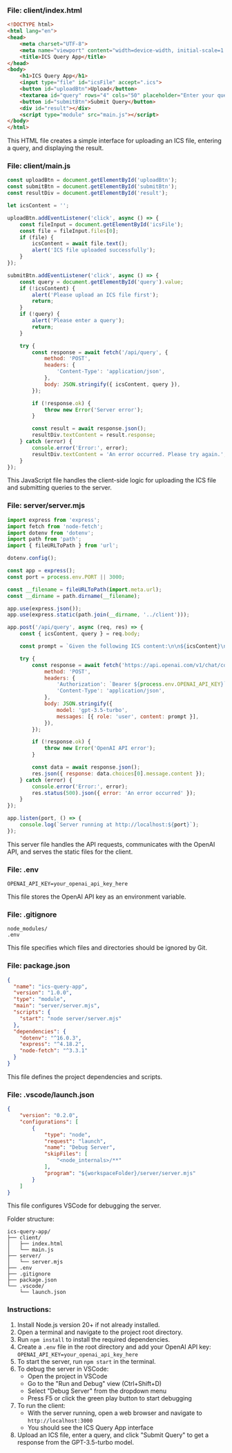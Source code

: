 ### File: client/index.html
```html
<!DOCTYPE html>
<html lang="en">
<head>
    <meta charset="UTF-8">
    <meta name="viewport" content="width=device-width, initial-scale=1.0">
    <title>ICS Query App</title>
</head>
<body>
    <h1>ICS Query App</h1>
    <input type="file" id="icsFile" accept=".ics">
    <button id="uploadBtn">Upload</button>
    <textarea id="query" rows="4" cols="50" placeholder="Enter your query here"></textarea>
    <button id="submitBtn">Submit Query</button>
    <div id="result"></div>
    <script type="module" src="main.js"></script>
</body>
</html>
```
This HTML file creates a simple interface for uploading an ICS file, entering a query, and displaying the result.

### File: client/main.js
```javascript
const uploadBtn = document.getElementById('uploadBtn');
const submitBtn = document.getElementById('submitBtn');
const resultDiv = document.getElementById('result');

let icsContent = '';

uploadBtn.addEventListener('click', async () => {
    const fileInput = document.getElementById('icsFile');
    const file = fileInput.files[0];
    if (file) {
        icsContent = await file.text();
        alert('ICS file uploaded successfully');
    }
});

submitBtn.addEventListener('click', async () => {
    const query = document.getElementById('query').value;
    if (!icsContent) {
        alert('Please upload an ICS file first');
        return;
    }
    if (!query) {
        alert('Please enter a query');
        return;
    }

    try {
        const response = await fetch('/api/query', {
            method: 'POST',
            headers: {
                'Content-Type': 'application/json',
            },
            body: JSON.stringify({ icsContent, query }),
        });

        if (!response.ok) {
            throw new Error('Server error');
        }

        const result = await response.json();
        resultDiv.textContent = result.response;
    } catch (error) {
        console.error('Error:', error);
        resultDiv.textContent = 'An error occurred. Please try again.';
    }
});
```
This JavaScript file handles the client-side logic for uploading the ICS file and submitting queries to the server.

### File: server/server.mjs
```javascript
import express from 'express';
import fetch from 'node-fetch';
import dotenv from 'dotenv';
import path from 'path';
import { fileURLToPath } from 'url';

dotenv.config();

const app = express();
const port = process.env.PORT || 3000;

const __filename = fileURLToPath(import.meta.url);
const __dirname = path.dirname(__filename);

app.use(express.json());
app.use(express.static(path.join(__dirname, '../client')));

app.post('/api/query', async (req, res) => {
    const { icsContent, query } = req.body;

    const prompt = `Given the following ICS content:\n\n${icsContent}\n\nAnswer the following query: ${query}`;

    try {
        const response = await fetch('https://api.openai.com/v1/chat/completions', {
            method: 'POST',
            headers: {
                'Authorization': `Bearer ${process.env.OPENAI_API_KEY}`,
                'Content-Type': 'application/json',
            },
            body: JSON.stringify({
                model: 'gpt-3.5-turbo',
                messages: [{ role: 'user', content: prompt }],
            }),
        });

        if (!response.ok) {
            throw new Error('OpenAI API error');
        }

        const data = await response.json();
        res.json({ response: data.choices[0].message.content });
    } catch (error) {
        console.error('Error:', error);
        res.status(500).json({ error: 'An error occurred' });
    }
});

app.listen(port, () => {
    console.log(`Server running at http://localhost:${port}`);
});
```
This server file handles the API requests, communicates with the OpenAI API, and serves the static files for the client.

### File: .env
```
OPENAI_API_KEY=your_openai_api_key_here
```
This file stores the OpenAI API key as an environment variable.

### File: .gitignore
```
node_modules/
.env
```
This file specifies which files and directories should be ignored by Git.

### File: package.json
```json
{
  "name": "ics-query-app",
  "version": "1.0.0",
  "type": "module",
  "main": "server/server.mjs",
  "scripts": {
    "start": "node server/server.mjs"
  },
  "dependencies": {
    "dotenv": "^16.0.3",
    "express": "^4.18.2",
    "node-fetch": "^3.3.1"
  }
}
```
This file defines the project dependencies and scripts.

### File: .vscode/launch.json
```json
{
    "version": "0.2.0",
    "configurations": [
        {
            "type": "node",
            "request": "launch",
            "name": "Debug Server",
            "skipFiles": [
                "<node_internals>/**"
            ],
            "program": "${workspaceFolder}/server/server.mjs"
        }
    ]
}
```
This file configures VSCode for debugging the server.

Folder structure:
```
ics-query-app/
├── client/
│   ├── index.html
│   └── main.js
├── server/
│   └── server.mjs
├── .env
├── .gitignore
├── package.json
└── .vscode/
    └── launch.json
```

### Instructions:
1. Install Node.js version 20+ if not already installed.
2. Open a terminal and navigate to the project root directory.
3. Run `npm install` to install the required dependencies.
4. Create a `.env` file in the root directory and add your OpenAI API key: `OPENAI_API_KEY=your_openai_api_key_here`
5. To start the server, run `npm start` in the terminal.
6. To debug the server in VSCode:
   - Open the project in VSCode
   - Go to the "Run and Debug" view (Ctrl+Shift+D)
   - Select "Debug Server" from the dropdown menu
   - Press F5 or click the green play button to start debugging
7. To run the client:
   - With the server running, open a web browser and navigate to `http://localhost:3000`
   - You should see the ICS Query App interface
8. Upload an ICS file, enter a query, and click "Submit Query" to get a response from the GPT-3.5-turbo model.